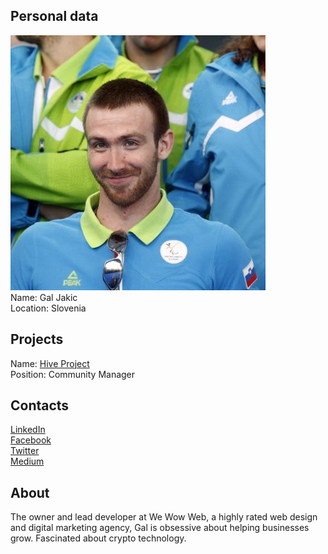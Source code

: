 ## Personal data
![ photo](photo/gal_jakic.jpg)  
Name: Gal Jakic  
Location: Slovenia
## Projects 
Name: [Hive Project](../projects/hive.md)  
Position: Community Manager  
## Contacts
[LinkedIn](https://www.linkedin.com/in/galjakic/)  
[Facebook](https://www.facebook.com/gal.jakic)  
[Twitter](https://twitter.com/TeamJakic)  
[Medium](https://medium.com/@galjakic)
## About
The owner and lead developer at We Wow Web, a highly rated web design and digital marketing agency, Gal is obsessive about helping businesses grow.
Fascinated about crypto technology.
